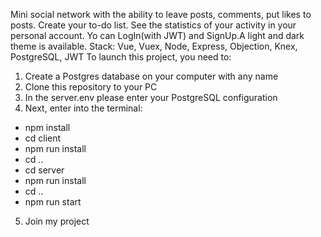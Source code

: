 Mini social network with the ability to leave posts, comments, put likes to posts. Create your to-do list. See the statistics of your activity in your personal account. Yo can LogIn(with JWT) and SignUp.A light and dark theme is available. Stack: Vue, Vuex, Node, Express, Objection, Knex, PostgreSQL, JWT
To launch this project, you need to:
1. Create a Postgres database on your computer with any name
2. Clone this repository to your PC
3. In the server\.env please enter your PostgreSQL configuration
4. Next, enter into the terminal:

-   npm install
-   cd client
-   npm run install
-   cd ..
-   cd server
-   npm run install
-   cd ..
-   npm run start

5. Join my project
